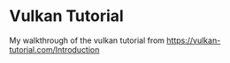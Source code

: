 # Vulkan Tutorial 

My walkthrough of the vulkan tutorial from https://vulkan-tutorial.com/Introduction
